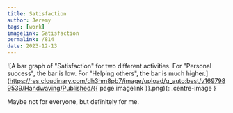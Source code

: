 ```yaml
---
title: Satisfaction
author: Jeremy
tags: [work]
imagelink: Satisfaction
permalink: /814
date: 2023-12-13
---
```


![A bar graph of "Satisfaction" for two different activities. For "Personal success", the bar is low. For "Helping others", the bar is much higher.](https://res.cloudinary.com/dh3hm8pb7/image/upload/q_auto:best/v1697989539/Handwaving/Published/{{ page.imagelink }}.png){: .centre-image }

Maybe not for everyone, but definitely for me.
